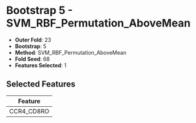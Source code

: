 # Bootstrap 5 - SVM_RBF_Permutation_AboveMean

- **Outer Fold**: 23
- **Bootstrap**: 5
- **Method**: SVM_RBF_Permutation_AboveMean
- **Fold Seed**: 68
- **Features Selected**: 1

## Selected Features

| Feature |
|---------|
| CCR4_CD8RO |
